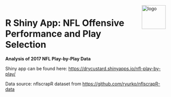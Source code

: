 <img align = "right" width="75" alt="logo" src="https://user-images.githubusercontent.com/97678601/149636901-fb79e698-7c0e-47fb-bb88-033785485fc7.png"> 

# R Shiny App: NFL Offensive Performance and Play Selection
**Analysis of 2017 NFL Play-by-Play Data**

Shiny app can be found here: https://drycustard.shinyapps.io/nfl-play-by-play/

Data source: nflscrapR dataset from https://github.com/ryurko/nflscrapR-data
